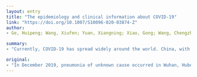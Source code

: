 ```yaml
---
layout: entry
title: "The epidemiology and clinical information about COVID-19"
link: "https://doi.org/10.1007/S10096-020-03874-Z"
author:
- Ge, Huipeng; Wang, Xiufen; Yuan, Xiangning; Xiao, Gong; Wang, Chengzhi; Deng, Tianci; Yuan, Qiongjing; Xiao, Xiangcheng

summary:
- "Currently, COVID-19 has spread widely around the world. China, with a huge burden of this disease, has taken strong measures to control the spread and improve the curative rate. The World Health Organization (WHO) announced the epidemic disease caused by SARS-CoV-2 as coronavirus disease 2019. In December 2019, pneumonia of unknown cause occurred in Wuhan, Hubei Province, China."

original:
- "In December 2019, pneumonia of unknown cause occurred in Wuhan, Hubei Province, China. On 7 January 2020, a novel coronavirus, named as severe acute respiratory syndrome coronavirus-2 (SARS-CoV-2), was identified in the throat swab sample of one patient. The World Health Organization (WHO) announced the epidemic disease caused by SARS-CoV-2 as coronavirus disease 2019 (COVID-19). Currently, COVID-19 has spread widely around the world, affecting more than seventy countries. China, with a huge burden of this disease, has taken strong measures to control the spread and improve the curative rate of COVID-19. In this review, we summarized the epidemiological characteristics, clinical features, diagnosis, treatment, and prognosis of COVID-19. A comprehensive understanding will help to control the disease."
---
```


